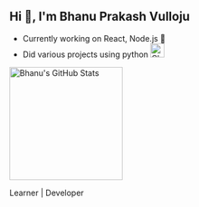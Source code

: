## Hi 👋, I'm Bhanu Prakash Vulloju 

- Currently working on React, Node.js :rocket:
- Did various projects using python <img src="https://raw.githubusercontent.com/Tarikul-Islam-Anik/Animated-Fluent-Emojis/master/Emojis/Symbols/Chequered%20Flag.png" alt="Chequered Flag" width="25" height="25" />

<!-- <h2>my second heading ... </h2> -->
  <img height="200" alt="Bhanu's GitHub Stats" src="https://github-readme-stats.vercel.app/api?username=bhanuvulloju" data-canonical-src="https://github-readme-stats.vercel.app/api?username=bhanuvulloju&amp;show_icons=true&amp;theme=radical" style="max-width: 100%;,background-color:'violet'">


<p>Learner | Developer</p>
